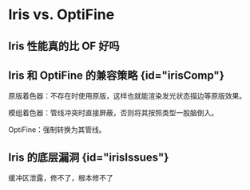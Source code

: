 # Iris vs. OptiFine

## Iris 性能真的比 OF 好吗

## Iris 和 OptiFine 的兼容策略 {id="irisComp"}

原版着色器：不存在时使用原版，这样也就能渲染发光状态描边等原版效果。

模组着色器：管线冲突时直接屏蔽，否则将其按照类型一股脑倒入。

OptiFine：强制转换为其管线。

## Iris 的底层漏洞 {id="irisIssues"}

缓冲区泄露，修不了，根本修不了
